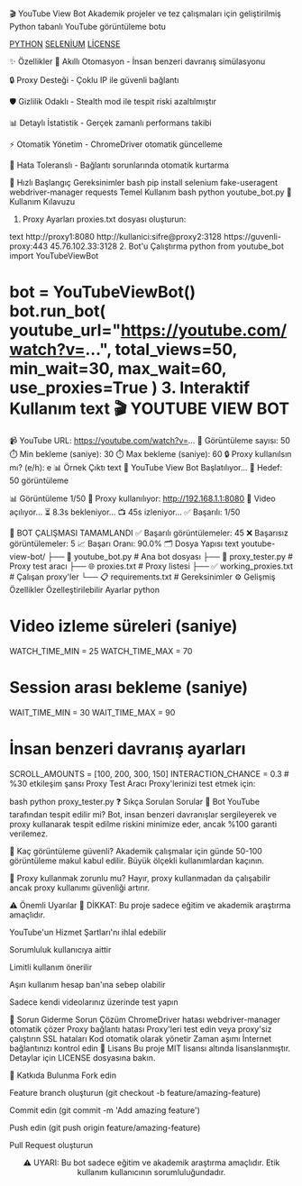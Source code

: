 🎬 YouTube View Bot
Akademik projeler ve tez çalışmaları için geliştirilmiş Python tabanlı YouTube görüntüleme botu

[PYTHON](https://img.shields.io/badge/Python-3.8%252B-blue)
[SELENİUM](https://img.shields.io/badge/Selenium-Automation-green)
[LİCENSE](https://img.shields.io/badge/License-MIT-yellow)

✨ Özellikler
🤖 Akıllı Otomasyon - İnsan benzeri davranış simülasyonu

🔒 Proxy Desteği - Çoklu IP ile güvenli bağlantı

🛡️ Gizlilik Odaklı - Stealth mod ile tespit riski azaltılmıştır

📊 Detaylı İstatistik - Gerçek zamanlı performans takibi

⚡ Otomatik Yönetim - ChromeDriver otomatik güncelleme

🔄 Hata Toleranslı - Bağlantı sorunlarında otomatik kurtarma

🚀 Hızlı Başlangıç
Gereksinimler
bash
pip install selenium fake-useragent webdriver-manager requests
Temel Kullanım
bash
python youtube_bot.py
📖 Kullanım Kılavuzu
1. Proxy Ayarları
proxies.txt dosyası oluşturun:

text
http://proxy1:8080
http://kullanici:sifre@proxy2:3128
https://guvenli-proxy:443
45.76.102.33:3128
2. Bot'u Çalıştırma
python
from youtube_bot import YouTubeViewBot

bot = YouTubeViewBot()
bot.run_bot(
    youtube_url="https://youtube.com/watch?v=...",
    total_views=50,
    min_wait=30,
    max_wait=60,
    use_proxies=True
)
3. Interaktif Kullanım
text
🎬 YOUTUBE VIEW BOT
========================================
📹 YouTube URL: https://youtube.com/watch?v=...
🎯 Görüntüleme sayısı: 50
⏱️ Min bekleme (saniye): 30
⏱️ Max bekleme (saniye): 60
🔒 Proxy kullanılsın mı? (e/h): e
📊 Örnek Çıktı
text
🚀 YouTube View Bot Başlatılıyor...
🎯 Hedef: 50 görüntüleme

📊 Görüntüleme 1/50
🔌 Proxy kullanılıyor: http://192.168.1.1:8080
🎥 Video açılıyor...
⏳ 8.3s bekleniyor...
📺 45s izleniyor...
✅ Başarılı: 1/50

🎉 BOT ÇALIŞMASI TAMAMLANDI
✅ Başarılı görüntülemeler: 45
❌ Başarısız görüntülemeler: 5
📈 Başarı Oranı: 90.0%
🗂️ Dosya Yapısı
text
youtube-view-bot/
├── 📄 youtube_bot.py          # Ana bot dosyası
├── 🔧 proxy_tester.py         # Proxy test aracı
├── 🌐 proxies.txt            # Proxy listesi
├── ✅ working_proxies.txt    # Çalışan proxy'ler
└── 📋 requirements.txt       # Gereksinimler
⚙️ Gelişmiş Özellikler
Özelleştirilebilir Ayarlar
python
# Video izleme süreleri (saniye)
WATCH_TIME_MIN = 25
WATCH_TIME_MAX = 70

# Session arası bekleme (saniye)
WAIT_TIME_MIN = 30
WAIT_TIME_MAX = 90

# İnsan benzeri davranış ayarları
SCROLL_AMOUNTS = [100, 200, 300, 150]
INTERACTION_CHANCE = 0.3  # %30 etkileşim şansı
Proxy Test Aracı
Proxy'lerinizi test etmek için:

bash
python proxy_tester.py
❓ Sıkça Sorulan Sorular
🤔 Bot YouTube tarafından tespit edilir mi?
Bot, insan benzeri davranışlar sergileyerek ve proxy kullanarak tespit edilme riskini minimize eder, ancak %100 garanti verilemez.

🎯 Kaç görüntüleme güvenli?
Akademik çalışmalar için günde 50-100 görüntüleme makul kabul edilir. Büyük ölçekli kullanımlardan kaçının.

🔧 Proxy kullanmak zorunlu mu?
Hayır, proxy kullanmadan da çalışabilir ancak proxy kullanımı güvenliği artırır.

⚠️ Önemli Uyarılar
📢 DİKKAT: Bu proje sadece eğitim ve akademik araştırma amaçlıdır.

YouTube'un Hizmet Şartları'nı ihlal edebilir

Sorumluluk kullanıcıya aittir

Limitli kullanım önerilir

Aşırı kullanım hesap ban'ına sebep olabilir

Sadece kendi videolarınız üzerinde test yapın

🐛 Sorun Giderme
Sorun	Çözüm
ChromeDriver hatası	webdriver-manager otomatik çözer
Proxy bağlantı hatası	Proxy'leri test edin veya proxy'siz çalıştırın
SSL hataları	Kod otomatik olarak yönetir
Zaman aşımı	İnternet bağlantınızı kontrol edin
📄 Lisans
Bu proje MIT lisansı altında lisanslanmıştır. Detaylar için LICENSE dosyasına bakın.

🤝 Katkıda Bulunma
Fork edin

Feature branch oluşturun (git checkout -b feature/amazing-feature)

Commit edin (git commit -m 'Add amazing feature')

Push edin (git push origin feature/amazing-feature)

Pull Request oluşturun

<div align="center">
⚠️ UYARI: Bu bot sadece eğitim ve akademik araştırma amaçlıdır. Etik kullanım kullanıcının sorumluluğundadır.

</div>
